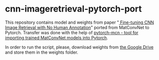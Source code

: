 # cnn-imageretrieval-pytorch-port
This repository contains model and weights from paper "[ Fine-tuning CNN Image Retrieval with No Human Annotation](http://cmp.felk.cvut.cz/~radenfil/publications/Radenovic-TPAMI18.pdf)"
ported from MatConvNet to Pytorch. Transfer was done with the help of [pytorch-mcn - tool for importing trained MatConvNet models into Pytorch](https://github.com/albanie/pytorch-mcn).

In order to run the script, please, download weights from [the Google Drive](https://drive.google.com/open?id=1l34OJrHueu_1ZKVNl_IbX4PlbV4f-1Ue) and store them in the weights folder.
